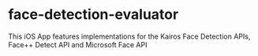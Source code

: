 # face-detection-evaluator
This iOS App features implementations for the Kairos Face Detection APIs, Face++ Detect API and Microsoft Face API
